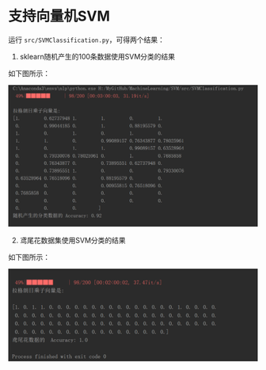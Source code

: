 # 支持向量机SVM

运行 `src/SVMClassification.py`，可得两个结果：

1. sklearn随机产生的100条数据使用SVM分类的结果


如下图所示：

![](./image/2.png)

2. 鸢尾花数据集使用SVM分类的结果

如下图所示：

![](./image/3.png)